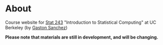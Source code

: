 # About

Course website for [Stat 243](http://gastonsanchez.com/stat243) 
"Introduction to Statistical Computing" at UC Berkeley 
(by [Gaston Sanchez](http://gastonsanchez.com))

__Please note that materials are still in development, and will be changing.__

